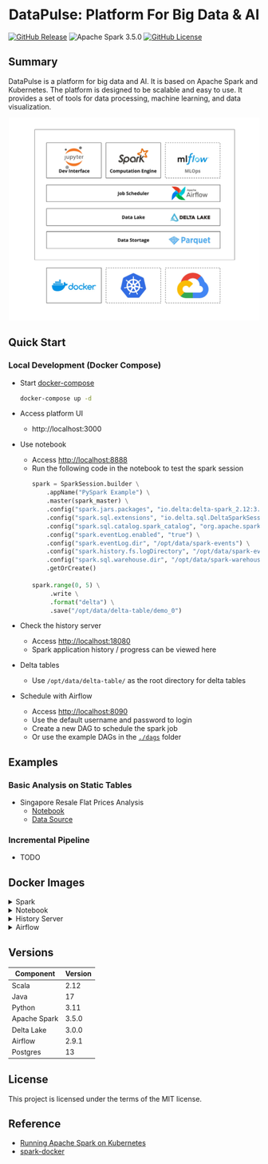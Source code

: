 <h1 align="center">DataPulse: Platform For Big Data & AI</h2>

[![GitHub Release](https://img.shields.io/github/v/release/xuwenyihust/DataPulse?include_prereleases&label=Release)](https://github.com/xuwenyihust/DataPulse/releases)
![Apache Spark 3.5.0](https://img.shields.io/badge/Apache%20Spark-3.5.0-brightgreen?logo=apachespark)
[![GitHub License](https://img.shields.io/github/license/xuwenyihust/Data-Platform?label=License)](https://github.com/xuwenyihust/Data-Platform/blob/main/LICENSE)


## Summary
DataPulse is a platform for big data and AI. It is based on Apache Spark and Kubernetes. The platform is designed to be scalable and easy to use. It provides a set of tools for data processing, machine learning, and data visualization.

<p align="center">
<img src="resources/images/architecture.jpg" alt="Architecture">
</p>

## Quick Start
### Local Development (Docker Compose)
- Start [docker-compose](./docker-compose.yml)

  ```bash
  docker-compose up -d
  ```
- Access platform UI
  - http://localhost:3000
- Use notebook
  - Access [http://localhost:8888](http://localhost:8888)
  - Run the following code in the notebook to test the spark session
    ```python
    spark = SparkSession.builder \
        .appName("PySpark Example") \
        .master(spark_master) \
        .config("spark.jars.packages", "io.delta:delta-spark_2.12:3.0.0") \
        .config("spark.sql.extensions", "io.delta.sql.DeltaSparkSessionExtension") \
        .config("spark.sql.catalog.spark_catalog", "org.apache.spark.sql.delta.catalog.DeltaCatalog") \
        .config("spark.eventLog.enabled", "true") \
        .config("spark.eventLog.dir", "/opt/data/spark-events") \
        .config("spark.history.fs.logDirectory", "/opt/data/spark-events") \
        .config("spark.sql.warehouse.dir", "/opt/data/spark-warehouse") \
        .getOrCreate()

    spark.range(0, 5) \
         .write \
         .format("delta") \
         .save("/opt/data/delta-table/demo_0")
    ```
- Check the history server
  - Access [http://localhost:18080](http://localhost:18080)
  - Spark application history / progress can be viewed here

- Delta tables
  - Use `/opt/data/delta-table/` as the root directory for delta tables

- Schedule with Airflow
  - Access [http://localhost:8090](http://localhost:8090)
  - Use the default username and password to login
  - Create a new DAG to schedule the spark job
  - Or use the example DAGs in the [`./dags`](./dags/) folder

## Examples
### Basic Analysis on Static Tables 
- Singapore Resale Flat Prices Analysis
  - [Notebook](./examples/sg-resale-flat-prices/sg-resale-flat-prices-analysis.ipynb)
  - [Data Source](https://beta.data.gov.sg/datasets/d_8b84c4ee58e3cfc0ece0d773c8ca6abc/view)

### Incremental Pipeline
- TODO

## Docker Images
<details>
<summary>Spark</summary>

[![Build Docker - Spark](https://github.com/xuwenyihust/DataPulse/actions/workflows/build-docker-spark.yml/badge.svg)](https://github.com/xuwenyihust/DataPulse/actions/workflows/build-docker-spark.yml)

- [Dockerfile](./docker/spark/Dockerfile) 
- Includes
  - Spark
  - Python

</details>

<details>
<summary>Notebook</summary>

[![Build Docker - Notebook](https://github.com/xuwenyihust/DataPulse/actions/workflows/build-docker-notebook.yml/badge.svg)](https://github.com/xuwenyihust/DataPulse/actions/workflows/build-docker-notebook.yml)

- [Dockerfile](./docker/notebook/Dockerfile)
- Includes
  - Jupyter Notebook
  - Spark
  - Google Cloud SDK
  - GCS Connector
  - Pyspark Startup Script
  - Notebook Save Hook Function
</details>

<details>
<summary>History Server</summary>

[![Build Docker - History Server](https://github.com/xuwenyihust/DataPulse/actions/workflows/build-docker-history-server.yml/badge.svg)](https://github.com/xuwenyihust/DataPulse/actions/workflows/build-docker-history-server.yml)

- [Dockerfile](./docker/history-server/Dockerfile) 
- Includes
  - Spark
  - GCS Connector
</details>

<details>
<summary> Airflow </summary>

[![Build Docker - Airflow](https://github.com/xuwenyihust/DataPulse/actions/workflows/build-docker-airflow.yml/badge.svg)](https://github.com/xuwenyihust/DataPulse/actions/workflows/build-docker-airflow.yml)

- [Dockerfile](./docker/airflow/Dockerfile) 
- Includes
  - Python
  - Java
  - pyspark
</details>

## Versions
| Component    | Version |
|--------------|---------|
| Scala        | 2.12    |
| Java         | 17      |
| Python       | 3.11    |
| Apache Spark | 3.5.0   |
| Delta Lake   | 3.0.0   |
| Airflow      | 2.9.1   |
| Postgres     | 13      |


## License
This project is licensed under the terms of the MIT license.

## Reference
- [Running Apache Spark on Kubernetes](https://medium.com/empathyco/running-apache-spark-on-kubernetes-2e64c73d0bb2)
- [spark-docker](https://github.com/apache/spark-docker)